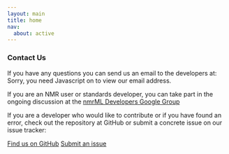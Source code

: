 ```yaml
---
layout: main
title: home
nav:
  about: active
---
```


### Contact Us

If you have any questions you can send us an email to the developers at: <script type="text/javascript" language="javascript" src="/js/email.js" >
</script><noscript>Sorry, you need Javascript on to view our email address.</noscript>

If you are an NMR user or standards developer, you can take part in the ongoing discussion at the [nmrML Developers Google
Group](https://groups.google.com/group/nmrml/subscribe?note=1&hl=en&noredirect=true&pli=1)


If you are a developer who would like to contribute or if you have found
an error, check out the repository at GitHub or submit a concrete issue on our issue tracker:

<a class="btn btn-primary" href="https://github.com/nmrML/nmrML" role="button">Find us on
GitHub</a> <a class="btn btn-primary" href="https://github.com/nmrML/nmrML/issues"
role="button">Submit an issue</a>


